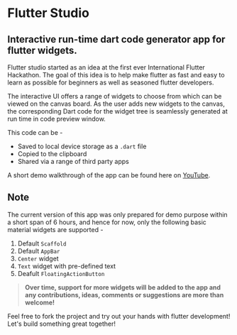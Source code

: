 # Flutter Studio
## Interactive run-time dart code generator app for flutter widgets.

Flutter studio started as an idea at the first ever International Flutter Hackathon. The goal of this idea is to help make flutter as fast and easy to learn as possible for beginners as well as seasoned flutter developers.

The interactive UI offers a range of widgets to choose from which can be viewed on the canvas board. As the user adds new widgets to the canvas, the corresponding Dart code for the widget tree is seamlessly generated at run time in code preview window.

This code can be - 
- Saved to local device storage as a `.dart` file
- Copied to the clipboard
- Shared via a range of third party apps

A short demo walkthrough of the app can be found here on [YouTube](https://youtu.be/E7GrLKWOVIY).

## Note
The current version of this app was only prepared for demo purpose within a short span of 6 hours, and hence for now, only the following basic material widgets are supported -
1. Default `Scaffold`
2. Default `AppBar`
3. `Center` widget
4. `Text` widget with pre-defined text
5. Deafult `FloatingActionButton`

> **Over time, support for more widgets will be added to the app and any contributions, ideas, comments or suggestions are more than welcome!**

Feel free to fork the project and try out your hands with flutter development! Let's build something great together!

